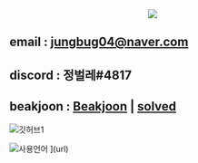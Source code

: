 <div align="center">
  <img src="https://gist.githubusercontent.com/jungbug/jungbug-svg/master/elastic-stroke-css-svg/dist/jungbug.svg">
  </div>

## email : jungbug04@naver.com
## discord : 정벌레#4817
## beakjoon : [Beakjoon](https://www.acmicpc.net/user/jungbug04) | [solved](https://solved.ac/profile/jungbug04)
![ 깃허브1 ](https://github-readme-stats.vercel.app/api?username=jungbug&show_icons=true&bg_color=30,e96443,904e95&title_color=fff&text_color=fff)

![ 사용언어 ](https://github-readme-stats.vercel.app/api/top-langs/?username=jungbug&show_icons=true&bg_color=30,e96443,904e95&title_color=fff&text_color=fff&layout=compact)
](url)
